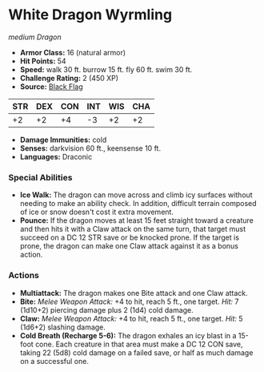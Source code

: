 # White Dragon Wyrmling

*medium* *Dragon*

- **Armor Class:** 16 (natural armor)
- **Hit Points:** 54 
- **Speed:** walk 30 ft. burrow 15 ft. fly 60 ft. swim 30 ft.
- **Challenge Rating:** 2 (450 XP)
- **Source:** [Black Flag](https://koboldpress.com/kpstore/product/tovrpg-pg-mv/)

| STR | DEX | CON | INT | WIS | CHA |
| --- | --- | --- | --- | --- | --- |
| +2 | +2 | +4 | -3 | +2 | +2 |

- **Damage Immunities:** cold
- **Senses:** darkvision 60 ft., keensense 10 ft.
- **Languages:** Draconic

### Special Abilities

- **Ice Walk:** The dragon can move across and climb icy surfaces without needing to make an ability check. In addition, difficult terrain composed of ice or snow doesn't cost it extra movement.
- **Pounce:** If the dragon moves at least 15 feet straight toward a creature and then hits it with a Claw attack on the same turn, that target must succeed on a DC 12 STR save or be knocked prone. If the target is prone, the dragon can make one Claw attack against it as a bonus action.

### Actions

- **Multiattack:** The dragon makes one Bite attack and one Claw attack.
- **Bite:** _Melee Weapon Attack:_ +4 to hit, reach 5 ft., one target. _Hit:_ 7 (1d10+2) piercing damage plus 2 (1d4) cold damage.
- **Claw:** _Melee Weapon Attack:_ +4 to hit, reach 5 ft., one target. _Hit:_ 5 (1d6+2) slashing damage.
- **Cold Breath (Recharge 5-6):** The dragon exhales an icy blast in a 15-foot cone. Each creature in that area must make a DC 12 CON save, taking 22 (5d8) cold damage on a failed save, or half as much damage on a successful one.
